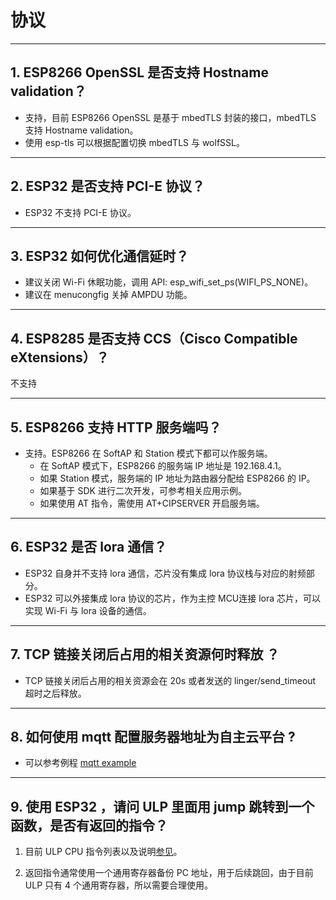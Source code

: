 # 协议

<style>
body {counter-reset: h2}
  h2 {counter-reset: h3}
  h2:before {counter-increment: h2; content: counter(h2) ". "}
  h3:before {counter-increment: h3; content: counter(h2) "." counter(h3) ". "}
  h2.nocount:before, h3.nocount:before, { content: ""; counter-increment: none }
</style>

---

## ESP8266 OpenSSL 是否⽀持 Hostname validation？

- ⽀持，目前 ESP8266 OpenSSL 是基于 mbedTLS 封装的接口，mbedTLS 支持 Hostname validation。
- 使用 esp-tls 可以根据配置切换 mbedTLS 与 wolfSSL。

---

## ESP32 是否⽀持 PCI-E 协议？

- ESP32 不支持 PCI-E 协议。

---

## ESP32 如何优化通信延时？

- 建议关闭 Wi-Fi 休眠功能，调用 API: esp_wifi_set_ps(WIFI_PS_NONE)。
- 建议在 menucongfig 关掉 AMPDU 功能。

---

## ESP8285 是否⽀持 CCS（Cisco Compatible eXtensions）？

不支持

---

## ESP8266 ⽀持 HTTP 服务端吗？

- ⽀持。ESP8266 在 SoftAP 和 Station 模式下都可以作服务端。
  - 在 SoftAP 模式下，ESP8266 的服务端 IP 地址是 192.168.4.1。
  - 如果 Station 模式，服务端的 IP 地址为路由器分配给 ESP8266 的 IP。
  - 如果基于 SDK 进行⼆次开发，可参考相关应用示例。
  - 如果使⽤ AT 指令，需使⽤ AT+CIPSERVER 开启服务端。

---

## ESP32 是否 lora 通信？

- ESP32 自身并不支持 lora 通信，芯片没有集成 lora 协议栈与对应的射频部分。
- ESP32 可以外接集成 lora 协议的芯⽚，作为主控 MCU连接 lora 芯片，可以实现 Wi-Fi 与 lora 设备的通信。

---

## TCP 链接关闭后占用的相关资源何时释放 ？

- TCP 链接关闭后占用的相关资源会在 20s 或者发送的 linger/send_timeout 超时之后释放。

---

## 如何使用 mqtt 配置服务器地址为自主云平台 ?

- 可以参考例程 [mqtt example](https://github.com/espressif/esp-idf/tree/master/examples/protocols/mqtt)

---

## 使用 ESP32 ，请问 ULP 里面用 jump 跳转到一个函数，是否有返回的指令？

1. 目前 ULP CPU 指令列表以及说明[参见](https://docs.espressif.com/projects/esp-idf/en/latest/esp32/api-guides/ulp_instruction_set.html#add-add-to-register)。

2. 返回指令通常使用一个通用寄存器备份 PC 地址，用于后续跳回，由于目前 ULP 只有 4 个通用寄存器，所以需要合理使用。
